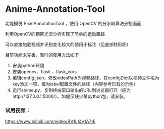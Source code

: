# Anime-Annotation-Tool

功能模仿 PixelAnnotationTool ，使用 OpenCV 的分水岭算法分割画面

利用OpenCV的稠密光流分析实现了简单的运动跟踪

可以直接加载视频并识别变化较大的帧用于标注（见底部柱形图）

目前功能未完善，暂时的使用方法如下：

1. 安装python环境
2. 安装opencv、flask 、flask_cors
3. 编辑config.json，修改videoPath为视频路径，在configDict以视频文件名为key添加一项，值为label配置文件的路径（内容参考已有的示例）
4. 运行anime.py，复制终端窗口输出的URL到浏览器打开（应为http://127.0.0.1:5000/）。如提示缺少某python包，请安装。

### 试用视频：

https://www.bilibili.com/video/BV1Lf4y1A7tE